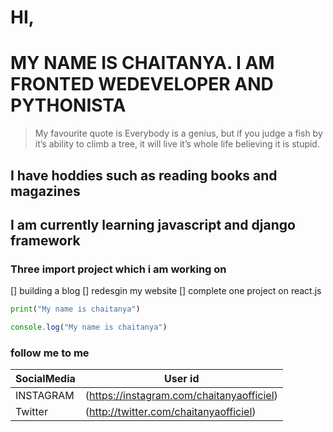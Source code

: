 
# HI,
# MY NAME IS CHAITANYA. I AM FRONTED WEDEVELOPER AND  PYTHONISTA

>My favourite quote is Everybody is a genius, but if you judge a fish by it’s ability to climb a tree, it will live it’s whole life believing it is stupid.
## I have hoddies such as reading books and magazines 
## I am currently learning javascript and django framework

### Three import project which i am working on 
[] building a blog
[] redesgin my website
[] complete one project on react.js

``` python
print("My name is chaitanya") 
```
```javascript 
console.log("My name is chaitanya")
```
### follow me to me 

| SocialMedia   | User id  | 
| -------- | ---------- | 
| INSTAGRAM     |  (https://instagram.com/chaitanyaofficiel) | 
| Twitter | (http://twitter.com/chaitanyaofficiel)  | 
